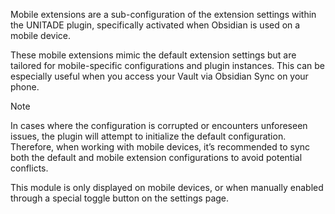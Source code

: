 Mobile extensions are a sub-configuration of the extension settings within the UNITADE plugin, specifically activated when Obsidian is used on a mobile device.

These mobile extensions mimic the default extension settings but are tailored for mobile-specific configurations and plugin instances. This can be especially useful when you access your Vault via Obsidian Sync on your phone.

> [!Note]
> In cases where the configuration is corrupted or encounters unforeseen issues, the plugin will attempt to initialize the default configuration. Therefore, when working with mobile devices, it’s recommended to sync both the default and mobile extension configurations to avoid potential conflicts.

This module is only displayed on mobile devices, or when manually enabled through a special toggle button on the settings page.
